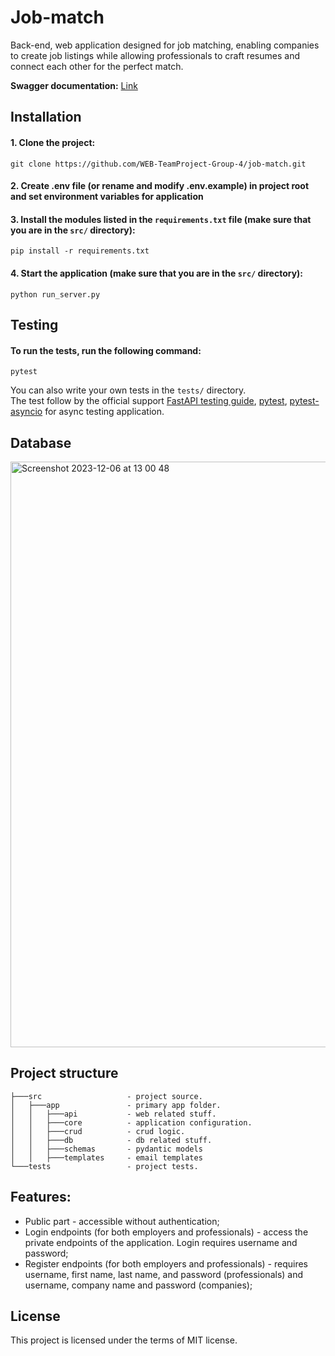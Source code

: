 # Job-match
Back-end, web application designed for job matching, enabling companies to create job listings while allowing professionals to craft resumes and connect each other for the perfect match.

**Swagger documentation:** [Link](https://job-match-c1sd.onrender.com/docs)

## Installation
#### 1. Clone the project:
```
git clone https://github.com/WEB-TeamProject-Group-4/job-match.git
```
#### 2. Create .env file (or rename and modify .env.example) in project root and set environment variables for application

#### 3. Install the modules listed in the `requirements.txt` file (make sure that you are in the `src/` directory):
```
pip install -r requirements.txt
```
#### 4. Start the application (make sure that you are in the `src/` directory):
```
python run_server.py
```

## Testing
#### To run the tests, run the following command:
```
pytest
```
You can also write your own tests in the `tests/` directory. <br>
The test follow by the official support [FastAPI testing guide](https://fastapi.tiangolo.com/tutorial/testing/), [pytest](https://docs.pytest.org/en/stable/), [pytest-asyncio](https://pytest-asyncio.readthedocs.io/en/latest/) for async testing application.

## Database
<img width="937" alt="Screenshot 2023-12-06 at 13 00 48" src="https://github.com/WEB-TeamProject-Group-4/job-match/assets/138571393/747e9413-2678-4cff-a73a-8854be246fb2">


## Project structure
```
├───src                   - project source.
│   ├───app               - primary app folder.
│   │   ├───api           - web related stuff.
│   │   ├───core          - application configuration.
│   │   ├───crud          - crud logic.
│   │   ├───db            - db related stuff.
│   │   ├───schemas       - pydantic models
│   │   ├───templates     - email templates
└───tests                 - project tests.
```

## Features:
- Public part - accessible without authentication;
- Login endpoints (for both employers and professionals) - access the private endpoints of the application. Login requires username and password;
- Register endpoints (for both employers and professionals) - requires username, first name, last name, and password (professionals) and  username, company name and password (companies);
  

## License
This project is licensed under the terms of MIT license.
